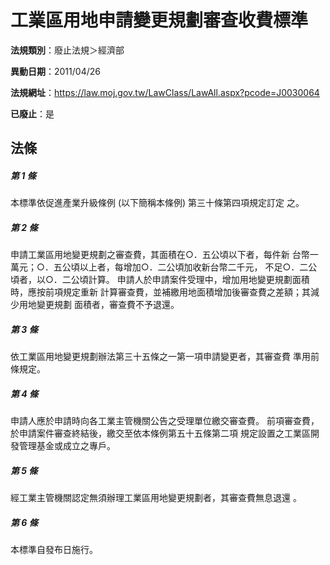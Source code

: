 # 工業區用地申請變更規劃審查收費標準

**法規類別**：廢止法規＞經濟部

**異動日期**：2011/04/26  

**法規網址**：https://law.moj.gov.tw/LawClass/LawAll.aspx?pcode=J0030064

**已廢止**：是



## 法條
##### 第 1 條
本標準依促進產業升級條例 (以下簡稱本條例) 第三十條第四項規定訂定
之。


##### 第 2 條
申請工業區用地變更規劃之審查費，其面積在○．五公頃以下者，每件新
台幣一萬元；○．五公頃以上者，每增加○．二公頃加收新台幣二千元，
不足○．二公頃者，以○．二公頃計算。
申請人於申請案件受理中，增加用地變更規劃面積時，應按前項規定重新
計算審查費，並補繳用地面積增加後審查費之差額；其減少用地變更規劃
面積者，審查費不予退還。


##### 第 3 條
依工業區用地變更規劃辦法第三十五條之一第一項申請變更者，其審查費
準用前條規定。


##### 第 4 條
申請人應於申請時向各工業主管機關公告之受理單位繳交審查費。
前項審查費，於申請案件審查終結後，繳交至依本條例第五十五條第二項
規定設置之工業區開發管理基金或成立之專戶。


##### 第 5 條
經工業主管機關認定無須辦理工業區用地變更規劃者，其審查費無息退還
。


##### 第 6 條
本標準自發布日施行。



